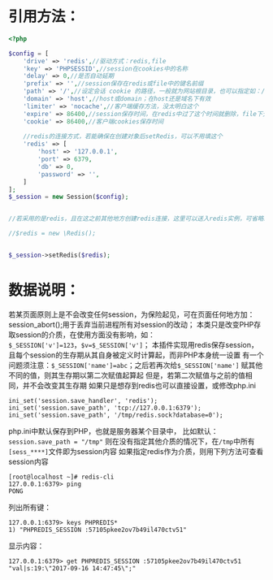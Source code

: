 # 引用方法：

```php
<?php

$config = [
    'drive' => 'redis',//驱动方式：redis,file
    'key' => 'PHPSESSID',//session在cookies中的名称
    'delay' => 0,//是否自动延期
    'prefix' => '',//session保存在redis或file中的键名前缀
    'path' => '/',//设定会话 cookie 的路径，一般就为网站根目录，也可以指定如：/admin
    'domain' => 'host',//host或domain；在host还是域名下有效
    'limiter' => 'nocache',//客户端缓存方法，没太明白这个
    'expire' => 86400,//session保存时间，在redis中过了这个时间就删除，file下无作用
    'cookie' => 86400,//客户端cookies保存时间
    
    //redis的连接方式，若能确保在创建对象后setRedis，可以不用填这个
    'redis' => [
        'host' => '127.0.0.1',
        'port' => 6379,
        'db' => 0,
        'password' => '',
    ]
];
$_session = new Session($config);


//若采用的是redis，且在这之前其他地方创建redis连接，这里可以送入redis实例，可省略session再次连redis

//$redis = new \Redis();


$_session->setRedis($redis);

```

# 数据说明：

若某页面原则上是不会改变任何session，为保险起见，可在页面任何地方加：session_abort();用于丢弃当前进程所有对session的改动；
本类只是改变PHP存取session的介质，在使用方面没有影响，如：`$_SESSION['v']=123`，`$v=$_SESSION['v']`；
本插件实现用redis保存session，且每个session的生存期从其自身被定义时计算起，而非PHP本身统一设置 有一个问题须注意：`$_SESSION['name']=abc`；之后若再次给`$_SESSION['name']`
赋其他不同的值，则其生存期以第二次赋值起算起 但是，若第二次赋值与之前的值相同，并不会改变其生存期 如果只是想存到redis也可以直接设置，或修改php.ini

```
ini_set('session.save_handler', 'redis');
ini_set('session.save_path', 'tcp://127.0.0.1:6379');
ini_set('session.save_path', '/tmp/redis.sock?database=0');
```

php.ini中默认保存到PHP，也就是服务器某个目录中， 比如默认：`session.save_path = "/tmp"`
则在没有指定其他介质的情况下，在`/tmp`中所有`[sess_****]`文件即为session内容 如果指定redis作为介质，则用下列方法可查看session内容

```
[root@localhost ~]# redis-cli
127.0.0.1:6379> ping
PONG
```

列出所有键：

```
127.0.0.1:6379> keys PHPREDIS*
1) "PHPREDIS_SESSION :57105pkee2ov7b49il470ctv51"
```

显示内容：

```
127.0.0.1:6379> get PHPREDIS_SESSION :57105pkee2ov7b49il470ctv51
"val|s:19:\"2017-09-16 14:47:45\";"
```